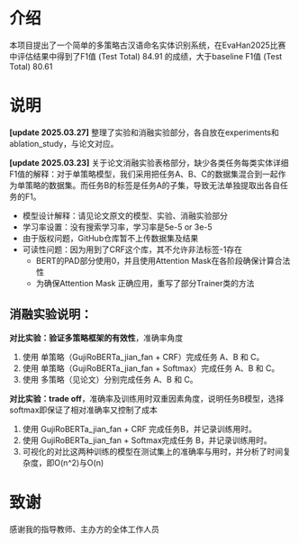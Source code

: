 # 介绍
本项目提出了一个简单的多策略古汉语命名实体识别系统，在EvaHan2025比赛中评估结果中得到了F1值 (Test Total) 84.91 的成绩，大于baseline F1值 (Test Total) 80.61

# 说明
**[update 2025.03.27]** 整理了实验和消融实验部分，各自放在experiments和ablation_study，与论文对应。

**[update 2025.03.23]** 关于论文消融实验表格部分，缺少各类任务每类实体详细F1值的解释：对于单策略模型，我们采用把任务A、B、C的数据集混合到一起作为单策略的数据集。而任务B的标签是任务A的子集，导致无法单独提取出各自任务的F1。


- 模型设计解释：请见论文原文的模型、实验、消融实验部分
- 学习率设置：没有搜索学习率，学习率是5e-5 or 3e-5
- 由于版权问题，GitHub仓库暂不上传数据集及结果
- 可读性问题：因为用到了CRF这个库，其不允许非法标签-1存在
  - BERT的PAD部分使用0，并且使用Attention Mask在各阶段确保计算合法性
  - 为确保Attention Mask 正确应用，重写了部分Trainer类的方法

## 消融实验说明：
**对比实验：验证多策略框架的有效性**，准确率角度

1. 使用 单策略（GujiRoBERTa_jian_fan + CRF）完成任务 A、B 和 C。
2. 使用 单策略（GujiRoBERTa_jian_fan + Softmax）完成任务 A、B 和 C。
3. 使用 多策略（见论文）分别完成任务 A、B 和 C。


**对比实验：trade off**，准确率及训练用时双重因素角度，说明任务B模型，选择softmax即保证了相对准确率又控制了成本

1. 使用 GujiRoBERTa_jian_fan + CRF 完成任务B，并记录训练用时。
2. 使用 GujiRoBERTa_jian_fan + Softmax完成任务 B，并记录训练用时。
3. 可视化的对比这两种训练的模型在测试集上的准确率与用时，并分析了时间复杂度，即O(n^2)与O(n)


# 致谢
感谢我的指导教师、主办方的全体工作人员